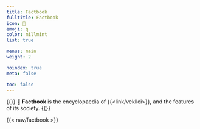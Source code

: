 ```yaml
---
title: Factbook
fulltitle: Factbook
icon: 📓
emoji: q
color: millmint
list: true

menus: main
weight: 2

noindex: true
meta: false

toc: false
---
```

{{<note >}}
<span class="navicon">📓</span> **Factbook** is the encyclopaedia of {{<link/vekllei>}}, and the features of its society.
{{</note>}}

{{< nav/factbook >}}